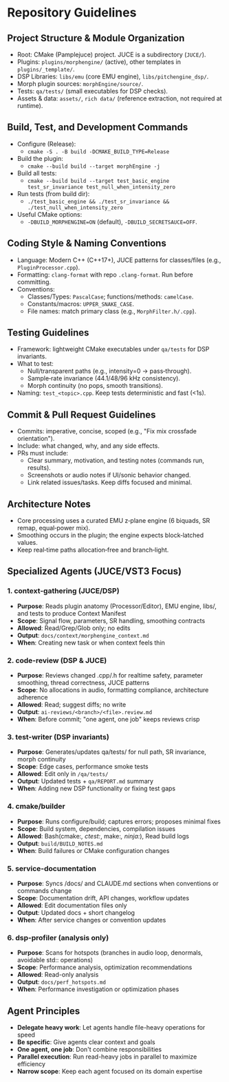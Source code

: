 # Repository Guidelines

## Project Structure & Module Organization
- Root: CMake (Pamplejuce) project. JUCE is a subdirectory (`JUCE/`).
- Plugins: `plugins/morphengine/` (active), other templates in `plugins/_template/`.
- DSP Libraries: `libs/emu` (core EMU engine), `libs/pitchengine_dsp/`.
- Morph plugin sources: `morphEngine/source/`.
- Tests: `qa/tests/` (small executables for DSP checks).
- Assets & data: `assets/`, `rich data/` (reference extraction, not required at runtime).

## Build, Test, and Development Commands
- Configure (Release):
  - `cmake -S . -B build -DCMAKE_BUILD_TYPE=Release`
- Build the plugin:
  - `cmake --build build --target morphEngine -j`
- Build all tests:
  - `cmake --build build --target test_basic_engine test_sr_invariance test_null_when_intensity_zero`
- Run tests (from build dir):
  - `./test_basic_engine && ./test_sr_invariance && ./test_null_when_intensity_zero`
- Useful CMake options:
  - `-DBUILD_MORPHENGINE=ON` (default), `-DBUILD_SECRETSAUCE=OFF`.

## Coding Style & Naming Conventions
- Language: Modern C++ (C++17+), JUCE patterns for classes/files (e.g., `PluginProcessor.cpp`).
- Formatting: `clang-format` with repo `.clang-format`. Run before committing.
- Conventions:
  - Classes/Types: `PascalCase`; functions/methods: `camelCase`.
  - Constants/macros: `UPPER_SNAKE_CASE`.
  - File names: match primary class (e.g., `MorphFilter.h/.cpp`).

## Testing Guidelines
- Framework: lightweight CMake executables under `qa/tests` for DSP invariants.
- What to test:
  - Null/transparent paths (e.g., intensity=0 → pass‑through).
  - Sample‑rate invariance (44.1/48/96 kHz consistency).
  - Morph continuity (no pops, smooth transitions).
- Naming: `test_<topic>.cpp`. Keep tests deterministic and fast (<1s).

## Commit & Pull Request Guidelines
- Commits: imperative, concise, scoped (e.g., "Fix mix crossfade orientation").
- Include: what changed, why, and any side effects.
- PRs must include:
  - Clear summary, motivation, and testing notes (commands run, results).
  - Screenshots or audio notes if UI/sonic behavior changed.
  - Link related issues/tasks. Keep diffs focused and minimal.

## Architecture Notes
- Core processing uses a curated EMU z‑plane engine (6 biquads, SR remap, equal‑power mix).
- Smoothing occurs in the plugin; the engine expects block‑latched values.
- Keep real‑time paths allocation‑free and branch‑light.

## Specialized Agents (JUCE/VST3 Focus)

### 1. context-gathering (JUCE/DSP)
- **Purpose**: Reads plugin anatomy (Processor/Editor), EMU engine, libs/, and tests to produce Context Manifest
- **Scope**: Signal flow, parameters, SR handling, smoothing contracts
- **Allowed**: Read/Grep/Glob only; no edits
- **Output**: `docs/context/morphengine_context.md`
- **When**: Creating new task or when context feels thin

### 2. code-review (DSP & JUCE)
- **Purpose**: Reviews changed .cpp/.h for realtime safety, parameter smoothing, thread correctness, JUCE patterns
- **Scope**: No allocations in audio, formatting compliance, architecture adherence
- **Allowed**: Read; suggest diffs; no write
- **Output**: `ai-reviews/<branch>/<file>.review.md`
- **When**: Before commit; "one agent, one job" keeps reviews crisp

### 3. test-writer (DSP invariants)
- **Purpose**: Generates/updates qa/tests/ for null path, SR invariance, morph continuity
- **Scope**: Edge cases, performance smoke tests
- **Allowed**: Edit only in `/qa/tests/`
- **Output**: Updated tests + `qa/REPORT.md` summary
- **When**: Adding new DSP functionality or fixing test gaps

### 4. cmake/builder
- **Purpose**: Runs configure/build; captures errors; proposes minimal fixes
- **Scope**: Build system, dependencies, compilation issues
- **Allowed**: Bash(cmake:*, ctest:*, make:*, ninja:*), Read build logs
- **Output**: `build/BUILD_NOTES.md`
- **When**: Build failures or CMake configuration changes

### 5. service-documentation
- **Purpose**: Syncs /docs/ and CLAUDE.md sections when conventions or commands change
- **Scope**: Documentation drift, API changes, workflow updates
- **Allowed**: Edit documentation files only
- **Output**: Updated docs + short changelog
- **When**: After service changes or convention updates

### 6. dsp-profiler (analysis only)
- **Purpose**: Scans for hotspots (branches in audio loop, denormals, avoidable std:: operations)
- **Scope**: Performance analysis, optimization recommendations
- **Allowed**: Read-only analysis
- **Output**: `docs/perf_hotspots.md`
- **When**: Performance investigation or optimization phases

## Agent Principles
- **Delegate heavy work**: Let agents handle file-heavy operations for speed
- **Be specific**: Give agents clear context and goals
- **One agent, one job**: Don't combine responsibilities
- **Parallel execution**: Run read-heavy jobs in parallel to maximize efficiency
- **Narrow scope**: Keep each agent focused on its domain expertise
